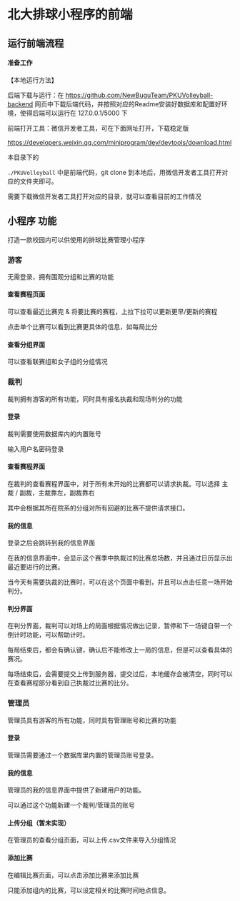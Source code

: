 # 北大排球小程序的前端



## 运行前端流程

#### 准备工作

【本地运行方法】

后端下载与运行：在 https://github.com/NewBuguTeam/PKUVolleyball-backend 网页中下载后端代码，并按照对应的Readme安装好数据库和配置好环境，使得后端可以运行在 127.0.0.1/5000 下

前端打开工具：微信开发者工具，可在下面网址打开，下载稳定版

https://developers.weixin.qq.com/miniprogram/dev/devtools/download.html

本目录下的

`./PKUVolleyball` 中是前端代码，git clone 到本地后，用微信开发者工具打开对应的文件夹即可。



需要下载微信开发者工具打开对应的目录，就可以查看目前的工作情况



## 小程序 功能

打造一款校园内可以供使用的排球比赛管理小程序



### 游客

无需登录，拥有围观分组和比赛的功能

#### 查看赛程页面

可以查看最近比赛完 & 将要比赛的赛程，上拉下拉可以更新更早/更新的赛程

点击单个比赛可以看到比赛更具体的信息，如每局比分

#### 查看分组界面

可以查看联赛组和女子组的分组情况



### 裁判

裁判拥有游客的所有功能，同时具有报名执裁和现场判分的功能

#### 登录

裁判需要使用数据库内的内置账号

输入用户名密码登录

#### 查看赛程界面

在裁判的查看赛程界面中，对于所有未开始的比赛都可以请求执裁。可以选择 主裁 / 副裁，主裁靠左，副裁靠右

其中会根据其所在院系的分组对所有回避的比赛不提供请求接口。

#### 我的信息

登录之后会跳转到我的信息界面

在我的信息界面中，会显示这个赛季中执裁过的比赛总场数，并且通过日历显示出最近要进行的比赛。

当今天有需要执裁的比赛时，可以在这个页面中看到，并且可以点击任意一场开始判分。

#### 判分界面

在判分界面，裁判可以对场上的局面根据情况做出记录，暂停和下一场键自带一个倒计时功能，可以帮助计时。

每局结束后，都会有确认键，确认后不能修改上一局的信息，但是可以查看具体的赛况。

每场结束后，会需要提交上传到服务器，提交过后，本地缓存会被清空，同时可以在查看赛程部分看到自己执裁过比赛的比分。



### 管理员

管理员具有游客的所有功能，同时具有管理账号和比赛的功能



#### 登录

管理员需要通过一个数据库里内置的管理员账号登录。

#### 我的信息

管理员的我的信息界面中提供了新建用户的功能。

可以通过这个功能新建一个裁判/管理员的账号

#### 上传分组（暂未实现）

在管理员的查看分组页面，可以上传.csv文件来导入分组情况

#### 添加比赛

在编辑比赛页面，可以点击添加比赛来添加比赛

只能添加组内的比赛，可以设定相关的比赛时间地点信息。

